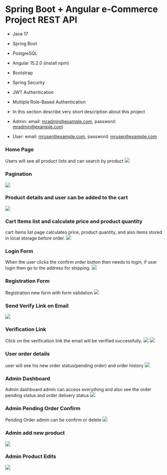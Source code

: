 # Spring Boot + Angular e-Commerce Project REST API

- Java 17
- Spring Boot
- PostgreSQL
- Angular 15.2.0 (install npm)
- Bootstrap
- Spring Security
- JWT Authentication
- Multiple Role-Based Authentication
- In this section describe very short description about this project

- Admin: email: mradmin@example.com, password: mradmin@example.com
- User: email: mruser@example.com, password: mruser@example.com
### Home Page 

Users will see all product lists and can search by product
<img src="screenshot/product-list.png">

### Pagination
<img src="screenshot/pagenination.png">

### Product details and user can be added to the cart
<img src="screenshot/product-details.png">

### Cart Items list and calculate price and product quantity

cart Items list page calculates price, product quantity, and also items stored in local storage before order.
<img src="screenshot/cart-items-list.png">

### Login Form
When the user clicks the confirm order button then needs to login, if user login then go to the address for shipping.
<img src="screenshot/login-page.png">

### Registration Form
Registration new form with form validation
<img src="screenshot/registation.png">

### Send Verify Link on Email
<img src="screenshot/sent-verify-link.png">

### Verification Link
Click on the verification link the email will be verified successfully.
 <img src="screenshot/verify-link.png">
 <img src="screenshot/verifyed-successfully.png">
 
### User order details
user will see his new order status(pending order) and order history
<img src="screenshot/user-order-details.png">

### Admin Dashboard
Admin dashboard admin can access everything and also see the order pending status and order delivery status
<img src="screenshot/admin-dashboard.png">

### Admin Pending Order Confirm
Pending Order admin can be confirm or delete
<img src="screenshot/admin-order-confirm.png">

### Admin add new product
<img src="screenshot/add-new-product.png">

### Admin Product Edits
<img src="screenshot/admin-product-edits.png">
